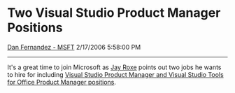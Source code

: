 <div id="page">

# Two Visual Studio Product Manager Positions

[Dan Fernandez -
MSFT](https://social.msdn.microsoft.com/profile/Dan%20Fernandez%20-%20MSFT)
2/17/2006 5:58:00 PM

-----

<div id="content">

It's a great time to join Microsoft as [Jay Roxe](/jroxe) points out two
jobs he wants to hire for including [Visual Studio Product Manager and
Visual Studio Tools for Office Product Manager
positions](/jroxe/archive/2006/02/15/532962.aspx).

 

 

</div>

</div>

